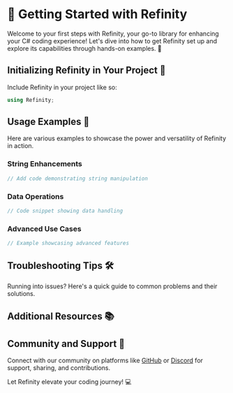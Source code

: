 # 🌟 Getting Started with Refinity

Welcome to your first steps with Refinity, your go-to library for enhancing your C# coding experience! Let's dive into how to get Refinity set up and explore its capabilities through hands-on examples. 🎉

## Initializing Refinity in Your Project 🔨

Include Refinity in your project like so:

```cs
using Refinity;
```

## Usage Examples 📖

Here are various examples to showcase the power and versatility of Refinity in action.

### String Enhancements

```cs
// Add code demonstrating string manipulation
```

### Data Operations

```cs
// Code snippet showing data handling
```

### Advanced Use Cases

```cs
// Example showcasing advanced features
```

## Troubleshooting Tips 🛠️

Running into issues? Here's a quick guide to common problems and their solutions.

## Additional Resources 📚

<!-- For more detailed tutorials, visit our [documentation](../api/Refinity.html). -->

## Community and Support 🤗

Connect with our community on platforms like [GitHub](#) or [Discord](#) for support, sharing, and contributions.

Let Refinity elevate your coding journey! 💻
